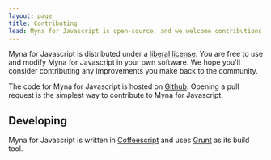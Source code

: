 ```yaml
---
layout: page
title: Contributing
lead: Myna for Javascript is open-source, and we welcome contributions
---
```


Myna for Javascript is distributed under a [liberal license](https://github.com/myna/myna-js/blob/master/LICENSE.md). You are free to use and modify Myna for Javascript in your own software. We hope you'll consider contributing any improvements you make back to the community.

The code for Myna for Javascript is hosted on [Github](https://github.com/myna/myna-js). Opening a pull request is the simplest way to contribute to Myna for Javascript.

## Developing

Myna for Javascript is written in [Coffeescript](http://coffeescript.org/) and uses [Grunt](http://gruntjs.com/) as its build tool.
